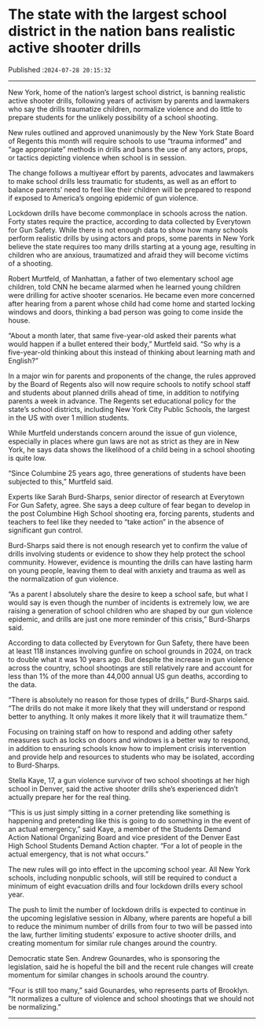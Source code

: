 # The state with the largest school district in the nation bans realistic active shooter drills

Published :`2024-07-28 20:15:32`

---

New York, home of the nation’s largest school district, is banning realistic active shooter drills, following years of activism by parents and lawmakers who say the drills traumatize children, normalize violence and do little to prepare students for the unlikely possibility of a school shooting.

New rules outlined and approved unanimously by the New York State Board of Regents this month will require schools to use “trauma informed” and “age appropriate” methods in drills and bans the use of any actors, props, or tactics depicting violence when school is in session.

The change follows a multiyear effort by parents, advocates and lawmakers to make school drills less traumatic for students, as well as an effort to balance parents’ need to feel like their children will be prepared to respond if exposed to America’s ongoing epidemic of gun violence.

Lockdown drills have become commonplace in schools across the nation. Forty states require the practice, according to data collected by Everytown for Gun Safety. While there is not enough data to show how many schools perform realistic drills by using actors and props, some parents in New York believe the state requires too many drills starting at a young age, resulting in children who are anxious, traumatized and afraid they will become victims of a shooting.

Robert Murtfeld, of Manhattan, a father of two elementary school age children, told CNN he became alarmed when he learned young children were drilling for active shooter scenarios. He became even more concerned after hearing from a parent whose child had come home and started locking windows and doors, thinking a bad person was going to come inside the house.

“About a month later, that same five-year-old asked their parents what would happen if a bullet entered their body,” Murtfeld said. “So why is a five-year-old thinking about this instead of thinking about learning math and English?”

In a major win for parents and proponents of the change, the rules approved by the Board of Regents also will now require schools to notify school staff and students about planned drills ahead of time, in addition to notifying parents a week in advance. The Regents set educational policy for the state’s school districts, including New York City Public Schools, the largest in the US with over 1 million students.

While Murtfeld understands concern around the issue of gun violence, especially in places where gun laws are not as strict as they are in New York, he says data shows the likelihood of a child being in a school shooting is quite low.

“Since Columbine 25 years ago, three generations of students have been subjected to this,” Murtfeld said.

Experts like Sarah Burd-Sharps, senior director of research at Everytown For Gun Safety, agree. She says a deep culture of fear began to develop in the post Columbine High School shooting era, forcing parents, students and teachers to feel like they needed to “take action” in the absence of significant gun control.

Burd-Sharps said there is not enough research yet to confirm the value of drills involving students or evidence to show they help protect the school community. However, evidence is mounting the drills can have lasting harm on young people, leaving them to deal with anxiety and trauma as well as the normalization of gun violence.

“As a parent I absolutely share the desire to keep a school safe, but what I would say is even though the number of incidents is extremely low, we are raising a generation of school children who are shaped by our gun violence epidemic, and drills are just one more reminder of this crisis,” Burd-Sharps said.

According to data collected by Everytown for Gun Safety, there have been at least 118 instances involving gunfire on school grounds in 2024, on track to double what it was 10 years ago. But despite the increase in gun violence across the country, school shootings are still relatively rare and account for less than 1% of the more than 44,000 annual US gun deaths, according to the data.

“There is absolutely no reason for those types of drills,” Burd-Sharps said. “The drills do not make it more likely that they will understand or respond better to anything. It only makes it more likely that it will traumatize them.”

Focusing on training staff on how to respond and adding other safety measures such as locks on doors and windows is a better way to respond, in addition to ensuring schools know how to implement crisis intervention and provide help and resources to students who may be isolated, according to Burd-Sharps.

Stella Kaye, 17, a gun violence survivor of two school shootings at her high school in Denver, said the active shooter drills she’s experienced didn’t actually prepare her for the real thing.

“This is us just simply sitting in a corner pretending like something is happening and pretending like this is going to do something in the event of an actual emergency,” said Kaye, a member of the Students Demand Action National Organizing Board and vice president of the Denver East High School Students Demand Action chapter. “For a lot of people in the actual emergency, that is not what occurs.”

The new rules will go into effect in the upcoming school year. All New York schools, including nonpublic schools, will still be required to conduct a minimum of eight evacuation drills and four lockdown drills every school year.

The push to limit the number of lockdown drills is expected to continue in the upcoming legislative session in Albany, where parents are hopeful a bill to reduce the minimum number of drills from four to two will be passed into the law, further limiting students’ exposure to active shooter drills, and creating momentum for similar rule changes around the country.

Democratic state Sen. Andrew Gounardes, who is sponsoring the legislation, said he is hopeful the bill and the recent rule changes will create momentum for similar changes in schools around the country.

“Four is still too many,” said Gounardes, who represents parts of Brooklyn. “It normalizes a culture of violence and school shootings that we should not be normalizing.”

---

